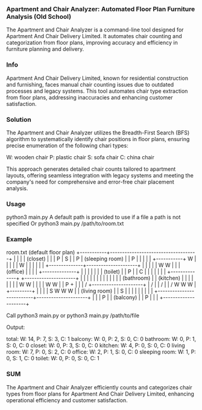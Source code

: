 ### Apartment and Chair Analyzer: Automated Floor Plan Furniture Analysis (Old School)

The Apartment and Chair Analyzer is a command-line tool designed for Apartment And Chair Delivery Limited. It automates chair counting and categorization from floor plans, improving accuracy and efficiency in furniture planning and delivery.

### Info

Apartment And Chair Delivery Limited, known for residential construction and furnishing, faces manual chair counting issues due to outdated processes and legacy systems. This tool automates chair type extraction from floor plans, addressing inaccuracies and enhancing customer satisfaction.

### Solution

The Apartment and Chair Analyzer utilizes the Breadth-First Search (BFS) algorithm to systematically identify chair positions in floor plans, ensuring precise enumeration of the following chari types:

W: wooden chair
P: plastic chair
S: sofa chair
C: china chair

This approach generates detailed chair counts tailored to apartment layouts, offering seamless integration with legacy systems and meeting the company's need for comprehensive and error-free chair placement analysis.

### Usage

python3 main.py A default path is provided to use if a file a path is not specified
Or
python3 main.py /path/to/room.txt

### Example 

room.txt (default floor plan)
+-----------+------------------------------------+
|           |                                    |
| (closet)  |                                    |
|         P |                            S       |
|         P |         (sleeping room)            |
|         P |                                    |
|           |                                    |
+-----------+    W                               |
|           |                                    |
|        W  |                                    |
|           |                                    |
|           +--------------+---------------------+
|                          |                     |
|                          |                W W  |
|                          |    (office)         |
|                          |                     |
+--------------+           |                     |
|              |           |                     |
| (toilet)     |           |             P       |
|   C          |           |                     |
|              |           |                     |
+--------------+           +---------------------+
|              |           |                     |
|              |           |                     |
|              |           |                     |
| (bathroom)   |           |      (kitchen)      |
|              |           |                     |
|              |           |      W   W          |
|              |           |      W   W          |
|       P      +           |                     |
|             /            +---------------------+
|            /                                   |
|           /                                    |
|          /                          W    W   W |
+---------+                                      |
|                                                |
| S                                   W    W   W |
|                (living room)                   |
| S                                              |
|                                                |
|                                                |
|                                                |
|                                                |
+--------------------------+---------------------+
                           |                     |
                           |                  P  |
                           |  (balcony)          |
                           |                 P   |
                           |                     |
                           +---------------------+

Call python3 main.py or python3 main.py /path/to/file

Output:

total:
W: 14, P: 7, S: 3, C: 1
balcony:
W: 0, P: 2, S: 0, C: 0
bathroom:
W: 0, P: 1, S: 0, C: 0
closet:
W: 0, P: 3, S: 0, C: 0
kitchen:
W: 4, P: 0, S: 0, C: 0
living room:
W: 7, P: 0, S: 2, C: 0
office:
W: 2, P: 1, S: 0, C: 0
sleeping room:
W: 1, P: 0, S: 1, C: 0
toilet:
W: 0, P: 0, S: 0, C: 1

### SUM
The Apartment and Chair Analyzer efficiently counts and categorizes chair types from floor plans for Apartment And Chair Delivery Limited, enhancing operational efficiency and customer satisfaction.